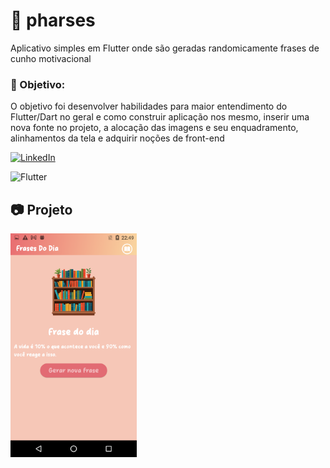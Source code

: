 
# 📖 pharses

Aplicativo simples em Flutter onde são geradas randomicamente frases de cunho motivacional

### 🎯 Objetivo:

O objetivo foi desenvolver habilidades para maior entendimento do Flutter/Dart no geral e como construir aplicação nos mesmo, inserir uma nova fonte no projeto, a alocação das imagens e seu enquadramento, alinhamentos da tela e adquirir noções de front-end

[![LinkedIn](https://img.shields.io/badge/LinkedIn-Profile-blue)](https://www.linkedin.com/in/guilhermediascavalcante/)

![Flutter](https://camo.githubusercontent.com/5fbc735c4188a94f0b7e6f40fe727833f16d3d367998d8ee0a9934e5a4a4e327/68747470733a2f2f696d672e736869656c64732e696f2f62616467652f466c75747465722d2532333032353639422e7376673f7374796c653d706c6173746963266c6f676f3d466c7574746572266c6f676f436f6c6f723d7768697465)

## 📷 Projeto
<img src="images/FrasesDoDia.png" alt="Texto Alternativo" width="40%"/>




